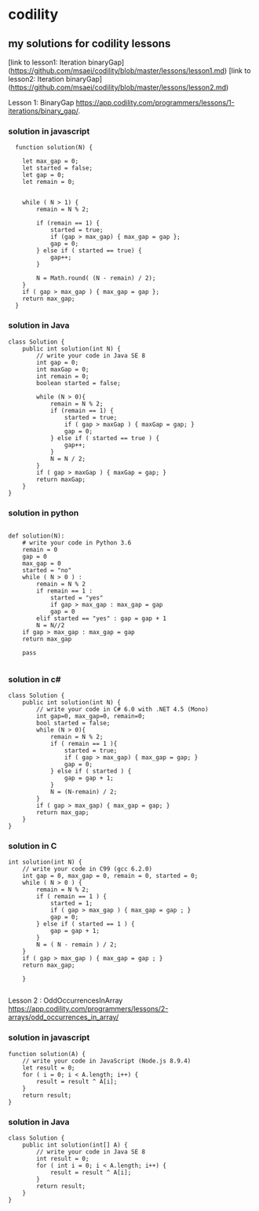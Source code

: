 # codility
## my solutions for codility lessons
[link to lesson1: Iteration binaryGap] (https://github.com/msaei/codility/blob/master/lessons/lesson1.md)
[link to lesson2: Iteration binaryGap] (https://github.com/msaei/codility/blob/master/lessons/lesson2.md)

 Lesson 1: BinaryGap https://app.codility.com/programmers/lessons/1-iterations/binary_gap/.
### solution in javascript
```
  function solution(N) {
    
    let max_gap = 0;
    let started = false;
    let gap = 0;
    let remain = 0;
    
    
    while ( N > 1) {
        remain = N % 2;
        
        if (remain == 1) {
            started = true;
            if (gap > max_gap) { max_gap = gap };
            gap = 0;
        } else if ( started == true) {
            gap++;
        }
        
        N = Math.round( (N - remain) / 2);
    }
    if ( gap > max_gap ) { max_gap = gap };
    return max_gap;
  }
```

### solution in Java
```
class Solution {
    public int solution(int N) {
        // write your code in Java SE 8
        int gap = 0;
        int maxGap = 0;
        int remain = 0;
        boolean started = false;
        
        while (N > 0){
            remain = N % 2;
            if (remain == 1) {
                started = true;
                if ( gap > maxGap ) { maxGap = gap; }
                gap = 0;
            } else if ( started == true ) {
                gap++;
            }
            N = N / 2;
        }
        if ( gap > maxGap ) { maxGap = gap; }
        return maxGap;
    }
}
```

### solution in python
```

def solution(N):
    # write your code in Python 3.6
    remain = 0
    gap = 0
    max_gap = 0
    started = "no"
    while ( N > 0 ) :
        remain = N % 2
        if remain == 1 :
            started = "yes"
            if gap > max_gap : max_gap = gap
            gap = 0
        elif started == "yes" : gap = gap + 1
        N = N//2
    if gap > max_gap : max_gap = gap
    return max_gap
    
    pass
    
 ```
### solution in c# 

```
class Solution {
    public int solution(int N) {
        // write your code in C# 6.0 with .NET 4.5 (Mono)
        int gap=0, max_gap=0, remain=0;
        bool started = false; 
        while (N > 0){
            remain = N % 2;
            if ( remain == 1 ){
                started = true;
                if ( gap > max_gap) { max_gap = gap; }
                gap = 0;
            } else if ( started ) {
                gap = gap + 1;
            }
            N = (N-remain) / 2;
        }
        if ( gap > max_gap) { max_gap = gap; }
        return max_gap;
    }
}

```

### solution in C
```
int solution(int N) {
    // write your code in C99 (gcc 6.2.0)
    int gap = 0, max_gap = 0, remain = 0, started = 0;
    while ( N > 0 ) {
        remain = N % 2;
        if ( remain == 1 ) {
            started = 1;
            if ( gap > max_gap ) { max_gap = gap ; }
            gap = 0;
        } else if ( started == 1 ) {
            gap = gap + 1;
        }
        N = ( N - remain ) / 2;
    }
    if ( gap > max_gap ) { max_gap = gap ; }
    return max_gap;
        
    }
    
```

Lesson 2 : OddOccurrencesInArray https://app.codility.com/programmers/lessons/2-arrays/odd_occurrences_in_array/
### solution in javascript
```
function solution(A) {
    // write your code in JavaScript (Node.js 8.9.4)
    let result = 0;
    for ( i = 0; i < A.length; i++) {
        result = result ^ A[i];
    }
    return result;
}

```
### solution in Java
```
class Solution {
    public int solution(int[] A) {
        // write your code in Java SE 8
        int result = 0;
        for ( int i = 0; i < A.length; i++) {
            result = result ^ A[i];
        }
        return result;
    }
}

```
